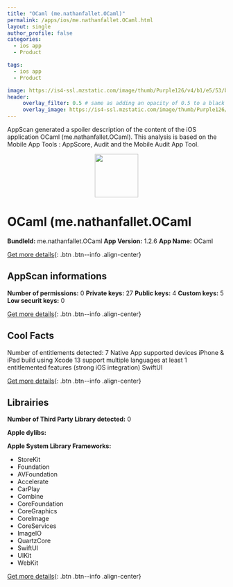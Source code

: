 ```yaml
---
title: "OCaml (me.nathanfallet.OCaml)"
permalink: /apps/ios/me.nathanfallet.OCaml.html
layout: single
author_profile: false
categories: 
  - ios app 
  - Product 

tags: 
  - ios app 
  - Product 

image: https://is4-ssl.mzstatic.com/image/thumb/Purple126/v4/b1/e5/53/b1e553a0-f000-6c1e-d7c3-a7df9ee8a9cc/AppIcon-1x_U007emarketing-0-7-0-85-220.png/512x512bb.jpg
header: 
     overlay_filter: 0.5 # same as adding an opacity of 0.5 to a black background
     overlay_image: https://is4-ssl.mzstatic.com/image/thumb/Purple126/v4/b1/e5/53/b1e553a0-f000-6c1e-d7c3-a7df9ee8a9cc/AppIcon-1x_U007emarketing-0-7-0-85-220.png/512x512bb.jpg
---
```

AppScan generated a spoiler description of the content of the iOS application OCaml (me.nathanfallet.OCaml). This analysis is based on the Mobile App Tools : AppScore, Audit and the Mobile Audit App Tool.

  
  
<div style="text-align: center;"><img src="https://is4-ssl.mzstatic.com/image/thumb/Purple126/v4/b1/e5/53/b1e553a0-f000-6c1e-d7c3-a7df9ee8a9cc/AppIcon-1x_U007emarketing-0-7-0-85-220.png/512x512bb.jpg" width="100" height="100"></div>  
  
# OCaml (me.nathanfallet.OCaml

**BundleId:** me.nathanfallet.OCaml
**App Version:** 1.2.6
**App Name:** OCaml


[Get more details](/pricing.html){: .btn .btn--info .align-center}  
  
## AppScan informations 

**Number of permissions:** 0
**Private keys:** 27
**Public keys:** 4
**Custom keys:** 5
**Low securit keys:** 0
  
[Get more details](/pricing.html){: .btn .btn--info .align-center}

## Cool Facts

Number of entitlements detected: 7
Native App
supported devices iPhone & iPad
build using Xcode 13
support multiple languages
at least 1 entitlemented features (strong iOS integration)
SwiftUI
  
[Get more details](/pricing.html){: .btn .btn--info .align-center}

## Librairies 
**Number of Third Party Library detected:** 0

**Apple dylibs:**


**Apple System Library Frameworks:**
- StoreKit
- Foundation
- AVFoundation
- Accelerate
- CarPlay
- Combine
- CoreFoundation
- CoreGraphics
- CoreImage
- CoreServices
- ImageIO
- QuartzCore
- SwiftUI
- UIKit
- WebKit


  
[Get more details](/pricing.html){: .btn .btn--info .align-center}

